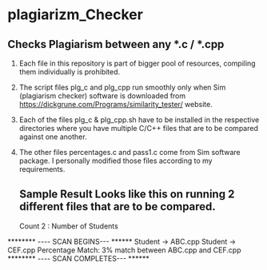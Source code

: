# plagiarizm_Checker
Checks Plagiarism between any *.c / *.cpp
------------------------------------------

1. Each file in this repository is part of bigger pool of resources, compiling them individually is prohibited.
2. The script files plg_c and plg_cpp run smoothly only when Sim (plagiarism checker) software is downloaded from https://dickgrune.com/Programs/similarity_tester/ website.
3. Each of the files plg_c & plg_cpp.sh have to be installed in the respective directories where you have multiple C/C++ files 
   that are to be compared against one another.
4. The other files percentages.c and pass1.c come from Sim software package. I personally modified those files according to my 
   requirements.
   
   Sample Result Looks like this on running 2 different files that are to be compared.
   ------------------------------------------------------------------------------------
   
   Count 2 : Number of Students


******** ---- SCAN BEGINS--- ******
Student -> ABC.cpp 
Student -> CEF.cpp 
 Percentage Match: 3% match between ABC.cpp and CEF.cpp
******** ---- SCAN COMPLETES--- ******
